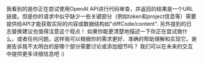 我看到的是你正在尝试使用OpenAI API进行代码审查，并返回的结果是一个URL链接。但是你的请求中似乎缺少一些关键部分（例如token和project信息等）需要提供给API才能获取实际的内容或数据结构如"diffCode/content". 另外提到的日志替换建议也值得注意这个观点！
如果你能更清楚地描述一下你正在尝试做什么，或者任何问题。这样我可以根据你的需求更好、准确的帮助理解和实现它。谢谢告诉我不太明白的是哪个部分需要讨论或添加细节吗？ 我们可以在未来的交互中提供更多详细信息吧 :)
